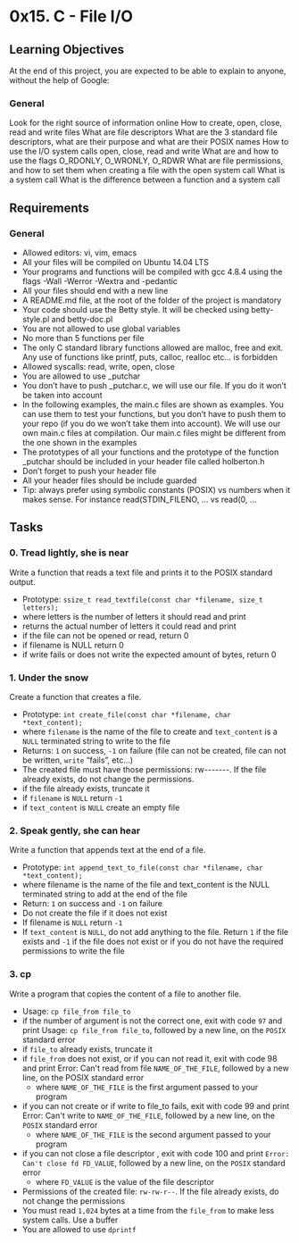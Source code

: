 # 0x15. C - File I/O

## Learning Objectives
At the end of this project, you are expected to be able to explain to anyone, without the help of Google:

### General
Look for the right source of information online
How to create, open, close, read and write files
What are file descriptors
What are the 3 standard file descriptors, what are their purpose and what are their POSIX names
How to use the I/O system calls open, close, read and write
What are and how to use the flags O_RDONLY, O_WRONLY, O_RDWR
What are file permissions, and how to set them when creating a file with the open system call
What is a system call
What is the difference between a function and a system call

## Requirements

### General
* Allowed editors: vi, vim, emacs
* All your files will be compiled on Ubuntu 14.04 LTS
* Your programs and functions will be compiled with gcc 4.8.4 using the flags -Wall -Werror -Wextra and -pedantic
* All your files should end with a new line
* A README.md file, at the root of the folder of the project is mandatory
* Your code should use the Betty style. It will be checked using betty-style.pl and betty-doc.pl
* You are not allowed to use global variables
* No more than 5 functions per file
* The only C standard library functions allowed are malloc, free and exit. Any use of functions like printf, puts, calloc, realloc etc… is forbidden
* Allowed syscalls: read, write, open, close
* You are allowed to use _putchar
* You don’t have to push _putchar.c, we will use our file. If you do it won’t be taken into account
* In the following examples, the main.c files are shown as examples. You can use them to test your functions, but you don’t have to push them to your repo (if you do we won’t take them into account). We will use our own main.c files at compilation. Our main.c files might be different from the one shown in the examples
* The prototypes of all your functions and the prototype of the function _putchar should be included in your header file called holberton.h
* Don’t forget to push your header file
* All your header files should be include guarded
* Tip: always prefer using symbolic constants (POSIX) vs numbers when it makes sense. For instance read(STDIN_FILENO, ... vs read(0, ...


## Tasks

### 0. Tread lightly, she is near
Write a function that reads a text file and prints it to the POSIX standard output.

* Prototype: ```ssize_t read_textfile(const char *filename, size_t letters);```
* where letters is the number of letters it should read and print
* returns the actual number of letters it could read and print
* if the file can not be opened or read, return 0
* if filename is NULL return 0
* if write fails or does not write the expected amount of bytes, return 0

### 1. Under the snow

Create a function that creates a file.

* Prototype: ```int create_file(const char *filename, char *text_content);```
* where ```filename``` is the name of the file to create and ```text_content``` is a ```NULL``` terminated string to write to the file
* Returns: ```1``` on success, ```-1``` on failure (file can not be created, file can not be written, ```write``` “fails”, etc…)
* The created file must have those permissions: rw-------. If the file already exists, do not change the permissions.
* if the file already exists, truncate it
* if ```filename``` is ```NULL``` return ```-1```
* if ```text_content``` is ```NULL``` create an empty file

### 2. Speak gently, she can hear
Write a function that appends text at the end of a file.

* Prototype: ```int append_text_to_file(const char *filename, char *text_content);```
* where filename is the name of the file and text_content is the NULL terminated string to add at the end of the file
* Return: ```1``` on success and ```-1``` on failure
* Do not create the file if it does not exist
* If filename is ```NULL``` return ```-1```
* If ```text_content``` is ```NULL```, do not add anything to the file. Return ```1``` if the file exists and ```-1``` if the file does not exist or if you do not have the required permissions to write the file

### 3. cp

Write a program that copies the content of a file to another file.

* Usage: ```cp file_from file_to```
* if the number of argument is not the correct one, exit with code ```97``` and print Usage: ```cp file_from file_to```, followed by a new line, on the ```POSIX``` standard error
* if ```file_to``` already exists, truncate it
* if ```file_from``` does not exist, or if you can not read it, exit with code 98 and print Error: Can't read from file ```NAME_OF_THE_FILE```, followed by a new line, on the POSIX standard error
	* where ```NAME_OF_THE_FILE``` is the first argument passed to your program
* if you can not create or if write to file_to fails, exit with code 99 and print Error: Can't write to ```NAME_OF_THE_FILE```, followed by a new line, on the ```POSIX``` standard error
	* where ```NAME_OF_THE_FILE``` is the second argument passed to your program
* if you can not close a file descriptor , exit with code 100 and print ```Error: Can't close fd FD_VALUE```, followed by a new line, on the ```POSIX``` standard error
	* where ```FD_VALUE``` is the value of the file descriptor
* Permissions of the created file: ```rw-rw-r--```. If the file already exists, do not change the permissions
* You must read ```1,024``` bytes at a time from the ```file_from``` to make less system calls. Use a buffer
* You are allowed to use ```dprintf```
